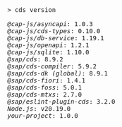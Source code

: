 <!-- this file is automatically generated and updated by a github action -->
<pre class="log">
> cds version

<em>@cap-js/asyncapi</em>: 1.0.3
<em>@cap-js/cds-types</em>: 0.10.0
<em>@cap-js/db-service</em>: 1.19.1
<em>@cap-js/openapi</em>: 1.2.1
<em>@cap-js/sqlite</em>: 1.10.0
<em>@sap/cds</em>: 8.9.2
<em>@sap/cds-compiler</em>: 5.9.2
<em>@sap/cds-dk (global)</em>: 8.9.1
<em>@sap/cds-fiori</em>: 1.4.1
<em>@sap/cds-foss</em>: 5.0.1
<em>@sap/cds-mtxs</em>: 2.7.0
<em>@sap/eslint-plugin-cds</em>: 3.2.0
<em>Node.js</em>: v20.19.0
<em>your-project</em>: 1.0.0
</pre>
